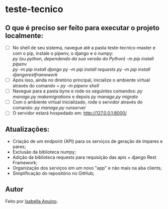 # teste-tecnico

## O que é preciso ser feito para executar o projeto localmente:

- [ ] No shell de seu sistema, navegue até a pasta teste-tecnico-master e com o pip, instale o pipenv, o django e o numpy: <br><i> py (ou python, dependendo da sua versão do Python) -m pip install pipenv </i> <br> <i> py -m pip install django </i> <i> py -m pip install requests </i> <i> py -m pip install djangorestframework </i>
- [ ] Após isso, ainda no diretório principal, inicialize o ambiente virtual através do comando = <i> py -m pipenv shell </i>
- [ ] Navegue para a pasta byne e rode os seguintes comandos: <i> py manage.py makemigrations </i> e depois <i> py manage.py migrate </i>
- [ ] Com o ambiente virtual inicializado, rode o servidor através do comando: <i> py manage.py runserver </i>
- [ ] O servidor estará hospedado em: http://127.0.0.1:8000/

## Atualizações:
- Criação de um endpoint (API) para os serviços de geração de ímpares e pares;
- Exclusão da biblioteca numpy;
- Adição da biblioteca requests para requisição das apis + django Rest Framework;
- Organização dos serviços em um novo "app" e não mais na aba clients;
- Simplificação do repositório no GitHub;


## Autor
Feito por [Isabella Aquino](https://github.com/isabellaaquino).
